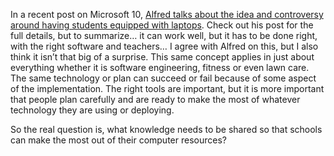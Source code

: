 In a recent post on Microsoft 10, <a href="http://on10.net/Blogs/Education/6747/" target="_blank" class="broken_link">Alfred talks about the idea and controversy around having students equipped with laptops</a>. Check out his post for the full details, but to summarize&#8230; it can work well, but it has to be done right, with the right software and teachers&#8230; I agree with Alfred on this, but I also think it isn&#8217;t that big of a surprise. This same concept applies in just about everything whether it is software engineering, fitness or even lawn care. The same technology or plan can succeed or fail because of some aspect of the implementation. The right tools are important, but it is more important that people plan carefully and are ready to make the most of whatever technology they are using or deploying.

So the real question is, what knowledge needs to be shared&nbsp;so that schools can make the most out of their computer resources?